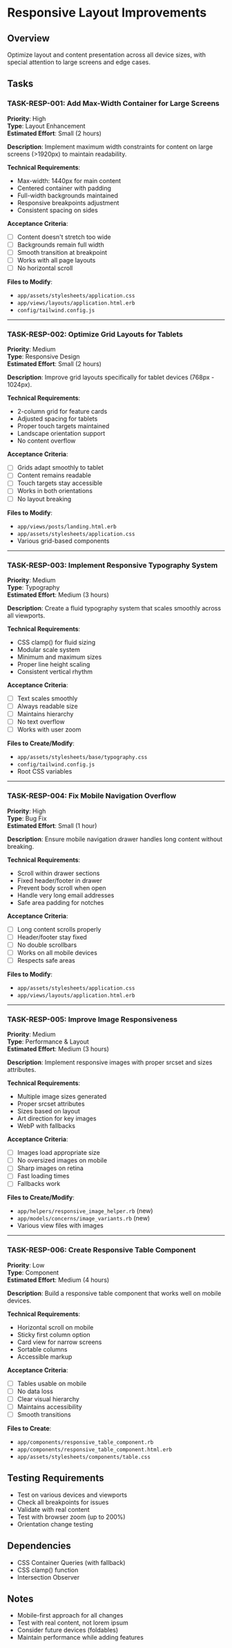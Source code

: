 # Responsive Layout Improvements

## Overview
Optimize layout and content presentation across all device sizes, with special attention to large screens and edge cases.

## Tasks

### TASK-RESP-001: Add Max-Width Container for Large Screens
**Priority**: High  
**Type**: Layout Enhancement  
**Estimated Effort**: Small (2 hours)

**Description**: Implement maximum width constraints for content on large screens (>1920px) to maintain readability.

**Technical Requirements**:
- Max-width: 1440px for main content
- Centered container with padding
- Full-width backgrounds maintained
- Responsive breakpoints adjustment
- Consistent spacing on sides

**Acceptance Criteria**:
- [ ] Content doesn't stretch too wide
- [ ] Backgrounds remain full width
- [ ] Smooth transition at breakpoint
- [ ] Works with all page layouts
- [ ] No horizontal scroll

**Files to Modify**:
- `app/assets/stylesheets/application.css`
- `app/views/layouts/application.html.erb`
- `config/tailwind.config.js`

---

### TASK-RESP-002: Optimize Grid Layouts for Tablets
**Priority**: Medium  
**Type**: Responsive Design  
**Estimated Effort**: Small (2 hours)

**Description**: Improve grid layouts specifically for tablet devices (768px - 1024px).

**Technical Requirements**:
- 2-column grid for feature cards
- Adjusted spacing for tablets
- Proper touch targets maintained
- Landscape orientation support
- No content overflow

**Acceptance Criteria**:
- [ ] Grids adapt smoothly to tablet
- [ ] Content remains readable
- [ ] Touch targets stay accessible
- [ ] Works in both orientations
- [ ] No layout breaking

**Files to Modify**:
- `app/views/posts/landing.html.erb`
- `app/assets/stylesheets/application.css`
- Various grid-based components

---

### TASK-RESP-003: Implement Responsive Typography System
**Priority**: Medium  
**Type**: Typography  
**Estimated Effort**: Medium (3 hours)

**Description**: Create a fluid typography system that scales smoothly across all viewports.

**Technical Requirements**:
- CSS clamp() for fluid sizing
- Modular scale system
- Minimum and maximum sizes
- Proper line height scaling
- Consistent vertical rhythm

**Acceptance Criteria**:
- [ ] Text scales smoothly
- [ ] Always readable size
- [ ] Maintains hierarchy
- [ ] No text overflow
- [ ] Works with user zoom

**Files to Create/Modify**:
- `app/assets/stylesheets/base/typography.css`
- `config/tailwind.config.js`
- Root CSS variables

---

### TASK-RESP-004: Fix Mobile Navigation Overflow
**Priority**: High  
**Type**: Bug Fix  
**Estimated Effort**: Small (1 hour)

**Description**: Ensure mobile navigation drawer handles long content without breaking.

**Technical Requirements**:
- Scroll within drawer sections
- Fixed header/footer in drawer
- Prevent body scroll when open
- Handle very long email addresses
- Safe area padding for notches

**Acceptance Criteria**:
- [ ] Long content scrolls properly
- [ ] Header/footer stay fixed
- [ ] No double scrollbars
- [ ] Works on all mobile devices
- [ ] Respects safe areas

**Files to Modify**:
- `app/assets/stylesheets/application.css`
- `app/views/layouts/application.html.erb`

---

### TASK-RESP-005: Improve Image Responsiveness
**Priority**: Medium  
**Type**: Performance & Layout  
**Estimated Effort**: Medium (3 hours)

**Description**: Implement responsive images with proper srcset and sizes attributes.

**Technical Requirements**:
- Multiple image sizes generated
- Proper srcset attributes
- Sizes based on layout
- Art direction for key images
- WebP with fallbacks

**Acceptance Criteria**:
- [ ] Images load appropriate size
- [ ] No oversized images on mobile
- [ ] Sharp images on retina
- [ ] Fast loading times
- [ ] Fallbacks work

**Files to Create/Modify**:
- `app/helpers/responsive_image_helper.rb` (new)
- `app/models/concerns/image_variants.rb` (new)
- Various view files with images

---

### TASK-RESP-006: Create Responsive Table Component
**Priority**: Low  
**Type**: Component  
**Estimated Effort**: Medium (4 hours)

**Description**: Build a responsive table component that works well on mobile devices.

**Technical Requirements**:
- Horizontal scroll on mobile
- Sticky first column option
- Card view for narrow screens
- Sortable columns
- Accessible markup

**Acceptance Criteria**:
- [ ] Tables usable on mobile
- [ ] No data loss
- [ ] Clear visual hierarchy
- [ ] Maintains accessibility
- [ ] Smooth transitions

**Files to Create**:
- `app/components/responsive_table_component.rb`
- `app/components/responsive_table_component.html.erb`
- `app/assets/stylesheets/components/table.css`

## Testing Requirements
- Test on various devices and viewports
- Check all breakpoints for issues
- Validate with real content
- Test with browser zoom (up to 200%)
- Orientation change testing

## Dependencies
- CSS Container Queries (with fallback)
- CSS clamp() function
- Intersection Observer

## Notes
- Mobile-first approach for all changes
- Test with real content, not lorem ipsum
- Consider future devices (foldables)
- Maintain performance while adding features